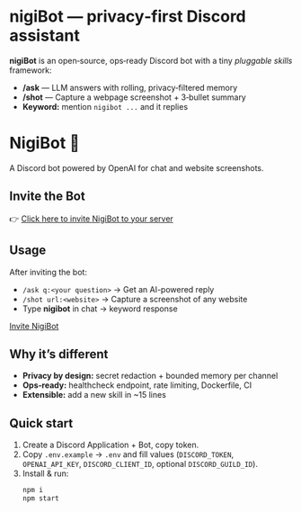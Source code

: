 # nigiBot — privacy‑first Discord assistant

**nigiBot** is an open‑source, ops‑ready Discord bot with a tiny *pluggable skills* framework:
- **/ask** — LLM answers with rolling, privacy‑filtered memory
- **/shot** — Capture a webpage screenshot + 3‑bullet summary
- **Keyword:** mention `nigibot ...` and it replies

# NigiBot 🤖
A Discord bot powered by OpenAI for chat and website screenshots.

## Invite the Bot
👉 [Click here to invite NigiBot to your server](https://discord.com/oauth2/authorize?client_id=1145135940969439325&permissions=34816&integration_type=0&scope=bot+applications.commands)

## Usage
After inviting the bot:
- `/ask q:<your question>` → Get an AI-powered reply
- `/shot url:<website>` → Capture a screenshot of any website
- Type **nigibot** in chat → keyword response

[Invite NigiBot](https://discord.com/oauth2/authorize?client_id=1145135940969439325&permissions=34816&integration_type=0&scope=bot+applications.commands)

## Why it’s different
- **Privacy by design:** secret redaction + bounded memory per channel
- **Ops‑ready:** healthcheck endpoint, rate limiting, Dockerfile, CI
- **Extensible:** add a new skill in ~15 lines

## Quick start
1. Create a Discord Application + Bot, copy token.
2. Copy `.env.example` → `.env` and fill values (`DISCORD_TOKEN`, `OPENAI_API_KEY`, `DISCORD_CLIENT_ID`, optional `DISCORD_GUILD_ID`).
3. Install & run:
   ```bash
   npm i
   npm start